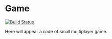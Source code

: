 # Game

[![Build Status](https://travis-ci.org/2ToThe10th/Game.svg?branch=dev)](https://travis-ci.org/2ToThe10th/Game)

Here will appear a code of small multiplayer game.